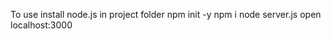 To use
install node.js
in project folder
    npm init -y
    npm i
    node server.js
open localhost:3000